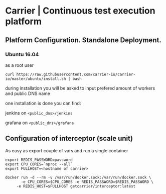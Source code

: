 # Carrier | Continuous test execution platform
## Platform Configuration. Standalone Deployment. 
### Ubuntu 16.04
as a root user 

```curl https://raw.githubusercontent.com/carrier-io/carrier-io/master/ubuntu/install.sh | bash```

during installation you will be asked to input prefered amount of workers and public DNS name

one installation is done you can find:

jenkins on `<public_dns>/jenkins`

grafana on `<public_dns>/grafana`

## Configuration of interceptor (scale unit)

As easy as export couple of vars and run a single container

```
export REDIS_PASSWORD=password
export CPU_CORES=`nproc --all`
export FULLHOST=<hostname of carrier>

docker run -d --rm -v /var/run/docker.sock:/var/run/docker.sock \
	   -e CPU_CORES=$CPU_CORES -e REDIS_PASSWORD=$REDIS_PASSWORD \
     -e REDIS_HOST=$FULLHOST getcarrier/interceptor:latest
```
       
